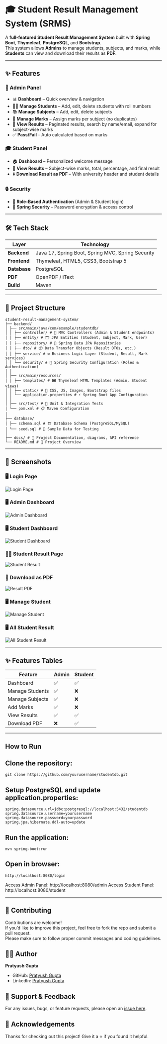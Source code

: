 # 🎓 Student Result Management System (SRMS)

A **full-featured Student Result Management System** built with **Spring Boot**, **Thymeleaf**, **PostgreSQL**, and **Bootstrap**.  
This system allows **Admins** to manage students, subjects, and marks, while **Students** can view and download their results as **PDF**.  

---

## ✨ Features

### 🔑 Admin Panel
- 📊 **Dashboard** – Quick overview & navigation  
- 👨‍🎓 **Manage Students** – Add, edit, delete students with roll numbers  
- 📚 **Manage Subjects** – Add, edit, delete subjects  
- 📝 **Manage Marks** – Assign marks per subject (no duplicates)  
- 📖 **View Results** – Paginated results, search by name/email, expand for subject-wise marks  
- ✅ **Pass/Fail** – Auto calculated based on marks  

### 🎓 Student Panel
- 🏠 **Dashboard** – Personalized welcome message  
- 📄 **View Results** – Subject-wise marks, total, percentage, and final result  
- ⬇️ **Download Result as PDF** – With university header and student details  

### 🔒 Security
- 👤 **Role-Based Authentication** (Admin & Student login)  
- 🔑 **Spring Security** – Password encryption & access control  

---

## 🛠 Tech Stack

| Layer       | Technology |
|-------------|------------|
| **Backend** | Java 17, Spring Boot, Spring MVC, Spring Security |
| **Frontend**| Thymeleaf, HTML5, CSS3, Bootstrap 5 |
| **Database**| PostgreSQL |
| **PDF**     | OpenPDF / iText |
| **Build**   | Maven |

---

## 📂 Project Structure

```plaintext
student-result-management-system/
├── backend/
│ ├── src/main/java/com/example/studentdb/
│ │ ├── controller/ # 🎯 MVC Controllers (Admin & Student endpoints)
│ │ ├── entity/ # 🗂 JPA Entities (Student, Subject, Mark, User)
│ │ ├── repository/ # 💾 Spring Data JPA Repositories
│ │ ├── dto/ # 📦 Data Transfer Objects (Result DTOs, etc.)
│ │ ├── service/ # ⚙️ Business Logic Layer (Student, Result, Mark services)
│ │ └── security/ # 🔐 Spring Security Configuration (Roles & Authentication)
│ │
│ ├── src/main/resources/
│ │ ├── templates/ # 🖼 Thymeleaf HTML Templates (Admin, Student views)
│ │ ├── static/ # 🎨 CSS, JS, Images, Bootstrap files
│ │ └── application.properties # ⚡ Spring Boot App Configuration
│ │
│ ├── src/test/ # 🧪 Unit & Integration Tests
│ └── pom.xml # 📋 Maven Configuration
│
├── database/
│ ├── schema.sql # 🏗 Database Schema (PostgreSQL/MySQL)
│ └── seed.sql # 🌱 Sample Data for Testing
│
├── docs/ # 📘 Project Documentation, diagrams, API reference
└── README.md # 📄 Project Overview

```
---
## 📸 Screenshots

### 🖥 Login Page
![Login Page](login.png)

### 🖥 Admin Dashboard
![Admin Dashboard](admin-dashboard.png)

### 🖥 Student Dashboard
![Student Dashboard](student-dashboard.png)

### 👨‍🎓 Student Result Page
![Student Result](student-result.png)

### 📄 Download as PDF
![Result PDF](result-pdf.png)

### 🖥 Manage Student
![Manage Student](manage-student.png)

### 🖥 All Student Result
![All Student Result](all-student-result.png)

---

## ✨ Features Tables

| Feature         | Admin | Student |
| --------------- | ----- | ------- |
| Dashboard       | ✅     | ✅       |
| Manage Students | ✅     | ❌       |
| Manage Subjects | ✅     | ❌       |
| Add Marks       | ✅     | ❌       |
| View Results    | ✅     | ✅       |
| Download PDF    | ❌     | ✅       |

---

## How to Run

## Clone the repository:
```
git clone https://github.com/yourusername/studentdb.git
```

## Setup PostgreSQL and update application.properties:
```
spring.datasource.url=jdbc:postgresql://localhost:5432/studentdb
spring.datasource.username=yourusername
spring.datasource.password=yourpassword
spring.jpa.hibernate.ddl-auto=update
```

## Run the application:
```
mvn spring-boot:run
```

## Open in browser:
```
http://localhost:8080/login
```

Access Admin Panel: http://localhost:8080/admin
Access Student Panel: http://localhost:8080/student

---

## 🤝 Contributing
Contributions are welcome!  
If you’d like to improve this project, feel free to fork the repo and submit a pull request.  
Please make sure to follow proper commit messages and coding guidelines.

## 👨‍💻 Author
**Pratyush Gupta**  
- GitHub: [Pratyush Gupta](https://github.com/pratyushgupta2396)  
- LinkedIn: [Pratyush Gupta](https://www.linkedin.com/in/pratyushgupta2396/)

## 💬 Support & Feedback
For any issues, bugs, or feature requests, please open an [issue here](../../issues).

## 🙌 Acknowledgements
Thanks for checking out this project! Give it a ⭐ if you found it helpful.











